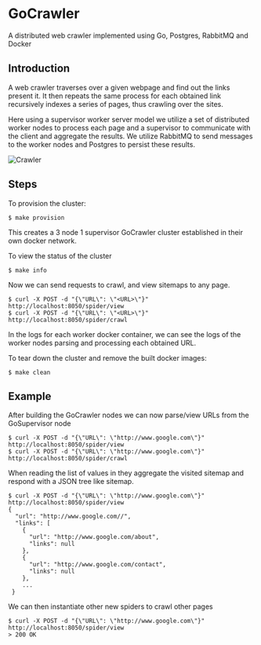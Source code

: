 # GoCrawler

A distributed web crawler implemented using Go, Postgres, RabbitMQ and Docker

## Introduction

A web crawler traverses over a given webpage and find out the links present it. It then repeats the same process for each obtained link recursively indexes a series of pages, thus crawling over the sites. 

Here using a supervisor worker server model we utilize a set of distributed worker nodes to process each page and a supervisor to communicate with the client and aggregate the results. We utilize RabbitMQ to send messages to the worker nodes and Postgres to persist these results.

![Crawler](Crawler.png)


## Steps

To provision the cluster:

```
$ make provision
```

This creates a 3 node 1 supervisor GoCrawler cluster established in their own docker network.

To view the status of the cluster

```
$ make info
```

Now we can send requests to crawl, and view sitemaps to any page.

```
$ curl -X POST -d "{\"URL\": \"<URL>\"}" http://localhost:8050/spider/view
$ curl -X POST -d "{\"URL\": \"<URL>\"}" http://localhost:8050/spider/crawl
```

In the logs for each worker docker container, we can see the logs of the worker nodes parsing and processing each obtained URL.

To tear down the cluster and remove the built docker images:

```
$ make clean
```

## Example

After building the GoCrawler nodes we can now parse/view URLs from the GoSupervisor node

```
$ curl -X POST -d "{\"URL\": \"http://www.google.com\"}" http://localhost:8050/spider/view
$ curl -X POST -d "{\"URL\": \"http://www.google.com\"}" http://localhost:8050/spider/crawl
```

When reading the list of values in they aggregate the visited sitemap and respond with a JSON tree like sitemap.

```
$ curl -X POST -d "{\"URL\": \"http://www.google.com\"}" http://localhost:8050/spider/view
{
  "url": "http://www.google.com//",
  "links": [
    {
      "url": "http://www.google.com/about",
      "links": null
    },
    {
      "url": "http://www.google.com/contact",
      "links": null
    },
    ...
 }
```

We can then instantiate other new spiders to crawl other pages 

```
$ curl -X POST -d "{\"URL\": \"http://www.google.com\"}" http://localhost:8050/spider/view
> 200 OK
```

